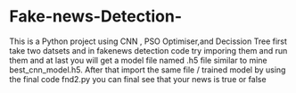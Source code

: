 # Fake-news-Detection-
This is a Python project using CNN , PSO Optimiser,and Decission Tree 
first take two datsets and in fakenews detection code try imporing them and run them and at last you will get a model file named .h5 file similar to mine best_cnn_model.h5.
After that import the same file / trained model by using the final code fnd2.py you can final see that your news is true or false 

